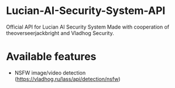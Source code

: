 # Lucian-AI-Security-System-API
Official API for Lucian AI Security System
Made with cooperation of theoverseerjackbright and Vladhog Security.

# Available features
- NSFW image/video detection (https://vladhog.ru/lass/api/detection/nsfw)
